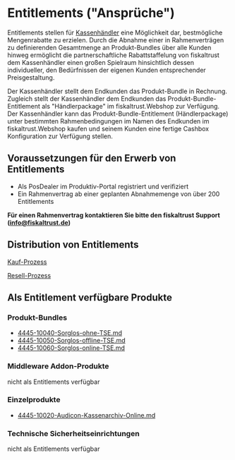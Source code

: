 # Entitlements ("Ansprüche")

Entitlements stellen für [Kassenhändler]( [Kassenhaendler.md](..\..\..\angebote-nach-kundensegment\Kassenhaendler.md) ) eine Möglichkeit dar, bestmögliche Mengenrabatte zu erzielen. Durch die Abnahme einer in Rahmenverträgen zu definierenden Gesamtmenge an Produkt-Bundles über alle Kunden hinweg ermöglicht die partnerschaftliche Rabattstaffelung von fiskaltrust dem Kassenhändler einen großen Spielraum hinsichtlich dessen individueller, den Bedürfnissen der eigenen Kunden entsprechender Preisgestaltung.

Der Kassenhändler stellt dem Endkunden das Produkt-Bundle in Rechnung. Zugleich stellt der Kassenhändler dem Endkunden das  Produkt-Bundle-Entitlement als "Händlerpackage" im fiskaltrust.Webshop zur Verfügung. Der Kassenhändler kann das Produkt-Bundle-Entitlement (Händlerpackage) unter bestimmten Rahmenbedingungen im Namen des Endkunden im fiskaltrust.Webshop kaufen und seinem Kunden eine fertige Cashbox Konfiguration zur Verfügung stellen.

## Voraussetzungen für den Erwerb von Entitlements

- Als PosDealer im Produktiv-Portal registriert und verifiziert
- Ein Rahmenvertrag ab einer geplanten Abnahmemenge von über 200 Entitlements

**Für einen Rahmenvertrag kontaktieren Sie bitte den fiskaltrust Support (info@fiskaltrust.de)**

## Distribution von Entitlements

[Kauf-Prozess](purchase.md)

[Resell-Prozess]( [rollout.md](rollout.md) )

## Als Entitlement verfügbare Produkte

### Produkt-Bundles

-  [4445-10040-Sorglos-ohne-TSE.md](..\..\..\produkt-bundles\4445-10040-Sorglos-ohne-TSE.md) 
-  [4445-10050-Sorglos-offline-TSE.md](..\..\..\produkt-bundles\4445-10050-Sorglos-offline-TSE.md) 
-  [4445-10060-Sorglos-online-TSE.md](..\..\..\produkt-bundles\4445-10060-Sorglos-online-TSE.md) 

### Middleware Addon-Produkte

nicht als Entitlements verfügbar

### Einzelprodukte

-  [4445-10020-Audicon-Kassenarchiv-Online.md](..\..\..\revisionssichere-daten-as-a-service\produkte\4445-10020-Audicon-Kassenarchiv-Online.md) 

### Technische Sicherheitseinrichtungen

nicht als Entitlements verfügbar